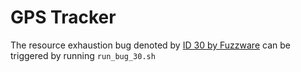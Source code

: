# GPS Tracker

The resource exhaustion bug denoted by [ID 30 by Fuzzware](https://github.com/fuzzware-fuzzer/fuzzware-experiments/tree/main/04-crash-analysis/30) can be triggered by running ``run_bug_30.sh``
